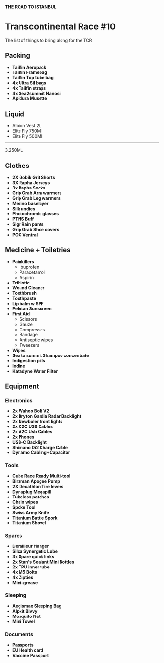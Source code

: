 #### THE ROAD TO ISTANBUL

# Transcontinental Race #10 

The list of things to bring along for the TCR

## Packing 
- **Tailfin Aeropack**
- **Tailfin Framebag**
- **Tailfin Top tube bag**
- **4x Ultra Sil bags**
- **4x Tailfin straps**
- **4x Sea2summit Nanosil** 
- **Apidura Musette**

## Liquid 
- Albion Vest 2L
- Elite Fly 750Ml
- Elite Fly 500Ml
---
3.250ML 

## Clothes
- **2X Gobik Grit Shorts**
- **3X Rapha Jerseys**
- **3x Rapha Socks**
- **Grip Grab Arm warmers**
- **Grip Grab Leg warmers**
- **Merino baselayer**
- **Silk undies**
- **Photochromic glasses**
- **PTNS Buff**
- **Sigr Rain pants**
- **Grip Grab Shoe covers**
- **POC Ventral** 

## Medicine + Toiletries
- **Painkillers**
  - Ibuprofen
  - Paracetamol
  - Aspirin
- **Tribiotic**
- **Wound Cleaner**
- **Toothbrush**
- **Toothpaste**
- **Lip balm w SPF**
- **Pelotan Sunscreen**
- **First Aid**
  - Scissors
  - Gauze
  - Compresses
  - Bandage
  - Antiseptic wipes
  - Tweezers
- **Wipes**
- **Sea to summit Shampoo concentrate**
- **Indigestion pills**
- **Iodine**
- **Katadyne Water Filter**

## Equipment

### Electronics

- **2x Wahoo Bolt V2** 
- **2x Bryton Gardia Radar Backlight** 
- **2x Newboler front lights**
- **2x C2C USB Cables**
- **2x A2C Usb Cables**
- **2x Phones**
- **USB-C Backlight**
- **Shimano Di2 Charge Cable**
- **Dynamo Cabling+Capacitor**

### Tools

- **Cube Race Ready Multi-tool**
- **Birzman Apogee Pump**
- **2X Decathlon Tire levers**
- **Dynaplug Megapill**
- **Tubeless patches**
- **Chain wipes**
- **Spoke Tool**
- **Swiss Army Knife**
- **Titanium Battle Spork**
- **Titanium Shovel**
  
### Spares

- **Derailleur Hanger**
- **Silca Synergetic Lube**
- **3x Spare quick links**
- **2x Stan's Sealant Mini Bottles**
- **2x TPU inner tube**
- **4x M5 Bolts**
- **4x Zipties**
- **Mini-grease**

### Sleeping 
- **Aegismax Sleeping Bag**
- **Alpkit Bivvy**
- **Mosquito Net**
- **Mini Towel**
  
### Documents

- **Passports**
- **EU Health card**
- **Vaccine Passport**

